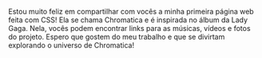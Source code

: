 Estou muito feliz em compartilhar com vocês a minha primeira página web feita com CSS! Ela se chama Chromatica e é inspirada no álbum da Lady Gaga. Nela, vocês podem encontrar links para as músicas, vídeos e fotos do projeto. Espero que gostem do meu trabalho e que se divirtam explorando o universo de Chromatica!